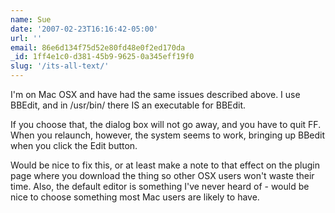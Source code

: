 ```yaml
---
name: Sue
date: '2007-02-23T16:16:42-05:00'
url: ''
email: 86e6d134f75d52e80fd48e0f2ed170da
_id: 1ff4e1c0-d381-45b9-9625-0a345eff19f0
slug: '/its-all-text/'
---
```


I'm on Mac OSX and have had the same issues described above. I use BBEdit, and
in /usr/bin/ there IS an executable for BBEdit.

If you choose that, the dialog box will not go away, and you have to quit FF.
When you relaunch, however, the system seems to work, bringing up BBedit when
you click the Edit button.

Would be nice to fix this, or at least make a note to that effect on the
plugin page where you download the thing so other OSX users won't waste their
time. Also, the default editor is something I've never heard of - would be
nice to choose something most Mac users are likely to have.
